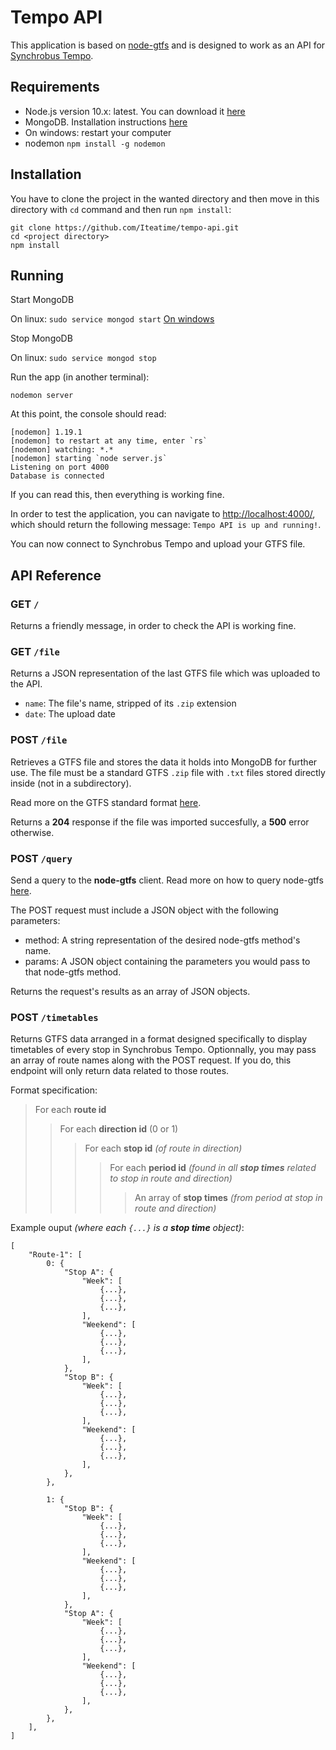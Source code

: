 # Tempo API

This application is based on [node-gtfs](https://www.npmjs.com/package/gtfs) and is designed to work as an API for [Synchrobus Tempo](https://github.com/Iteatime/tempo-react).

## Requirements

- Node.js version 10.x: latest. You can download it [here](https://nodejs.org/en/download/)
- MongoDB. Installation instructions [here](https://docs.mongodb.com/manual/administration/install-community/)
- On windows: restart your computer
- nodemon `npm install -g nodemon`

## Installation

You have to clone the project in the wanted directory and then move in this directory with `cd` command and then run `npm install`:

```
git clone https://github.com/Iteatime/tempo-api.git
cd <project directory>
npm install
```

## Running

Start MongoDB

On linux:
`sudo service mongod start`
[On windows](https://stackoverflow.com/questions/20796714/how-do-i-start-mongo-db-from-windows)

Stop MongoDB

On linux:
`sudo service mongod stop`

Run the app (in another terminal):

`nodemon server`

At this point, the console should read:

```
[nodemon] 1.19.1
[nodemon] to restart at any time, enter `rs`
[nodemon] watching: *.*
[nodemon] starting `node server.js`
Listening on port 4000
Database is connected
```

If you can read this, then everything is working fine.

In order to test the application, you can navigate to [http://localhost:4000/](http://localhost:4000/), which should return the following message: `Tempo API is up and running!`.

You can now connect to Synchrobus Tempo and upload your GTFS file.

## API Reference

### GET `/`

Returns a friendly message, in order to check the API is working fine.

### GET `/file`

Returns a JSON representation of the last GTFS file which was uploaded to the API.

- `name`: The file's name, stripped of its `.zip` extension
- `date`: The upload date

### POST `/file`

Retrieves a GTFS file and stores the data it holds into MongoDB for further use. The file must be a standard GTFS `.zip` file with `.txt` files stored directly inside (not in a subdirectory).

Read more on the GTFS standard format [here](https://developers.google.com/transit/gtfs/).

Returns a **204** response if the file was imported succesfully, a **500** error otherwise.

### POST `/query`

Send a query to the **node-gtfs** client. Read more on how to query node-gtfs [here](https://github.com/BlinkTagInc/node-gtfs#gtfsgetagenciesquery-projection-options).

The POST request must include a JSON object with the following parameters:

- method: A string representation of the desired node-gtfs method's name.
- params: A JSON object containing the parameters you would pass to that node-gtfs method.

Returns the request's results as an array of JSON objects.

### POST `/timetables`

Returns GTFS data arranged in a format designed specifically to display timetables of every stop in Synchrobus Tempo. Optionnally, you may pass an array of route names along with the POST request. If you do, this endpoint will only return data related to those routes.

Format specification:

> For each **route id**
>> For each **direction id** (0 or 1)
>>> For each **stop id** *(of route in direction)*
>>>> For each **period id** *(found in all **stop times** related to stop in route and direction)*
>>>>> An array of **stop times** *(from period at stop in route and direction)*

Example ouput *(where each `{...}` is a **stop time** object)*:

```
[
    "Route-1": [
        0: {
            "Stop A": {
                "Week": [
                    {...},
                    {...},
                    {...},
                ],
                "Weekend": [
                    {...},
                    {...},
                    {...},
                ],
            },
            "Stop B": {
                "Week": [
                    {...},
                    {...},
                    {...},
                ],
                "Weekend": [
                    {...},
                    {...},
                    {...},
                ],
            },
        },

        1: {
            "Stop B": {
                "Week": [
                    {...},
                    {...},
                    {...},
                ],
                "Weekend": [
                    {...},
                    {...},
                    {...},
                ],
            },
            "Stop A": {
                "Week": [
                    {...},
                    {...},
                    {...},
                ],
                "Weekend": [
                    {...},
                    {...},
                    {...},
                ],
            },
        },
    ],
]
```
